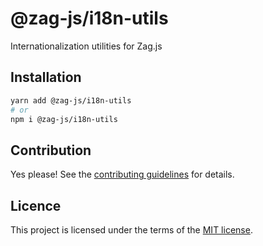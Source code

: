 # @zag-js/i18n-utils

Internationalization utilities for Zag.js

## Installation

```sh
yarn add @zag-js/i18n-utils
# or
npm i @zag-js/i18n-utils
```

## Contribution

Yes please! See the [contributing guidelines](https://github.com/chakra-ui/zag/blob/main/CONTRIBUTING.md) for details.

## Licence

This project is licensed under the terms of the [MIT license](https://github.com/chakra-ui/zag/blob/main/LICENSE).
